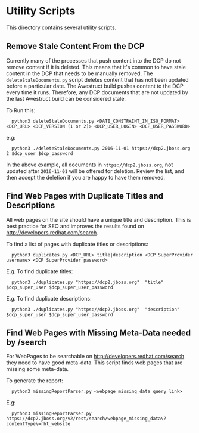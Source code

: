 # Utility Scripts
This directory contains several utility scripts.

## Remove Stale Content From the DCP
Currently many of the processes that push content into the DCP do not remove content if it is deleted. 
This means that it's common to have stale content in the DCP that needs to be manually removed.
The `deleteStaleDocuments.py` script deletes content that has not been updated before a particular date.
The Awestruct build pushes content to the DCP every time it runs.
Therefore, any DCP documents that are not updated by the last Awestruct build can be considered stale.

To Run this:

      python3 deleteStaleDocuments.py <DATE_CONSTRAINT_IN_ISO_FORMAT> <DCP_URL> <DCP_VERSION (1 or 2)> <DCP_USER_LOGIN> <DCP_USER_PASSWORD>

e.g:

      python3 ./deleteStaleDocuments.py 2016-11-01 https://dcp2.jboss.org 2 $dcp_user $dcp_password
      
In the above example, all documents in `https://dcp2.jboss.org`, not updated after `2016-11-01` will be offered for deletion.
Review the list, and then accept the deletion if you are happy to have them removed.


## Find Web Pages with Duplicate Titles and Descriptions
All web pages on the site should have a unique title and description.
This is best practice for SEO and improves the results found on http://developers.redhat.com/search.

To find a list of pages with duplicate titles or descriptions:

      python3 duplicates.py <DCP_URL> title|description <DCP SuperProvider username> <DCP SuperProvider password>
      
E.g. To find duplicate titles:

      python3 ./duplicates.py "https://dcp2.jboss.org"  "title" $dcp_super_user $dcp_super_user_password
      
E.g. To find duplicate descriptions:

      python3 ./duplicates.py "https://dcp2.jboss.org"  "description" $dcp_super_user $dcp_super_user_password
      
      
## Find Web Pages with Missing Meta-Data needed by /search
For WebPages to be searchable on http://developers.redhat.com/search they need to have good meta-data.
This script finds web pages that are missing some meta-data.

To generate the report:

      python3 missingReportParser.py <webpage_missing_data query link>
      
E.g:

      python3 missingReportParser.py https://dcp2.jboss.org/v2/rest/search/webpage_missing_data\?contentType\=rht_website
      
